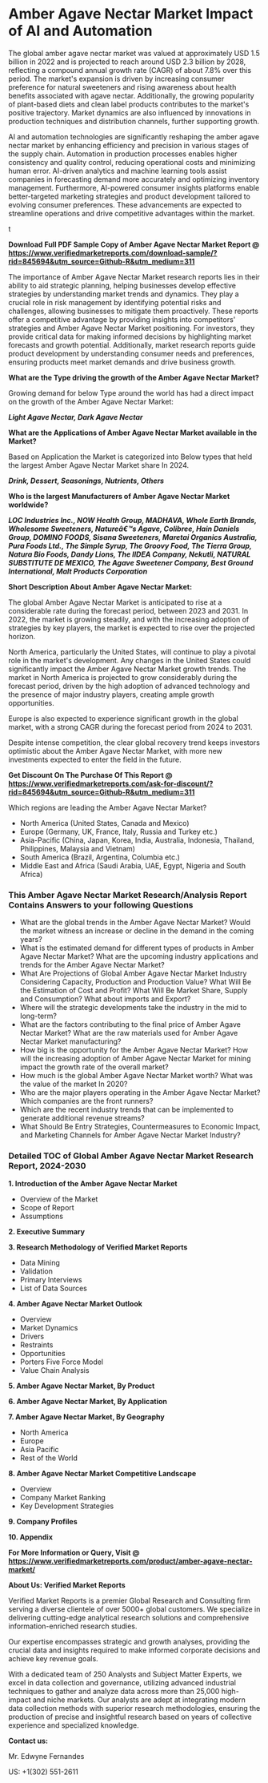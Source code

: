 <meta name="title" content="Global Amber Agave Nectar Market Impact of AI and Automation"><meta name="description" content="The global amber agave nectar market was valued at approximately USD 1.5 billion in 2022 and is projected to reach around USD 2.3 billion by 2028, reflecting a compoun"><meta name="title" content="Amber Agave Nectar Market Size, Share, Scope, Trends, Growth, Opportunities, Analysis, Forecast"><h1>Amber Agave Nectar Market Impact of AI and Automation</h1><p>The global amber agave nectar market was valued at approximately USD 1.5 billion in 2022 and is projected to reach around USD 2.3 billion by 2028, reflecting a compound annual growth rate (CAGR) of about 7.8% over this period. The market's expansion is driven by increasing consumer preference for natural sweeteners and rising awareness about health benefits associated with agave nectar. Additionally, the growing popularity of plant-based diets and clean label products contributes to the market's positive trajectory. Market dynamics are also influenced by innovations in production techniques and distribution channels, further supporting growth.</p><p>AI and automation technologies are significantly reshaping the amber agave nectar market by enhancing efficiency and precision in various stages of the supply chain. Automation in production processes enables higher consistency and quality control, reducing operational costs and minimizing human error. AI-driven analytics and machine learning tools assist companies in forecasting demand more accurately and optimizing inventory management. Furthermore, AI-powered consumer insights platforms enable better-targeted marketing strategies and product development tailored to evolving consumer preferences. These advancements are expected to streamline operations and drive competitive advantages within the market.</p>t</p><p id="" class=""><strong>Download Full PDF Sample Copy of Amber Agave Nectar Market Report @ <a href="https://www.verifiedmarketreports.com/download-sample/?rid=845694&utm_source=Github-R&utm_medium=311" target="_blank">https://www.verifiedmarketreports.com/download-sample/?rid=845694&utm_source=Github-R&utm_medium=311</a></strong></p><p>The importance of&nbsp;Amber Agave Nectar Market research reports lies in their ability to aid strategic planning, helping businesses develop effective strategies by understanding market trends and dynamics. They play a crucial role in risk management by identifying potential risks and challenges, allowing businesses to mitigate them proactively. These reports offer a competitive advantage by providing insights into competitors' strategies and Amber Agave Nectar Market positioning. For investors, they provide critical data for making informed decisions by highlighting market forecasts and growth potential. Additionally, market research reports guide product development by understanding consumer needs and preferences, ensuring products meet market demands and drive business growth.</p><p><strong>What are the&nbsp;Type driving the growth of the Amber Agave Nectar Market?</strong></p><p id="" class="">Growing demand for below Type around the world has had a direct impact on the growth of the Amber Agave Nectar Market:</p><em><strong>Light Agave Nectar, Dark Agave Nectar</strong></em></p><strong>What are the&nbsp;Applications&nbsp;of Amber Agave Nectar Market available in the Market?</strong></p><p id="" class="">Based on Application the Market is categorized into Below types that held the largest Amber Agave Nectar Market share In 2024.</p><em><strong>Drink, Dessert, Seasonings, Nutrients, Others</strong></em></p><strong>Who is the largest Manufacturers of Amber Agave Nectar Market worldwide?</strong></p><p><em><strong>LOC Industries Inc., NOW Health Group, MADHAVA, Whole Earth Brands, Wholesome Sweeteners, Natureâ€™s Agave, Colibree, Hain Daniels Group, DOMINO FOODS, Sisana Sweeteners, Maretai Organics Australia, Pura Foods Ltd., The Simple Syrup, The Groovy Food, The Tierra Group, Natura Bio Foods, Dandy Lions, The IIDEA Company, Nekutli, NATURAL SUBSTITUTE DE MEXICO, The Agave Sweetener Company, Best Ground International, Malt Products Corporation</strong></em></p><p id="" class=""><strong>Short Description About Amber Agave Nectar Market:</strong></p><p>The global Amber Agave Nectar Market is anticipated to rise at a considerable rate during the forecast period, between 2023 and 2031. In 2022, the market is growing steadily, and with the increasing adoption of strategies by key players, the market is expected to rise over the projected horizon.</p><p>North America, particularly the United States, will continue to play a pivotal role in the market's development. Any changes in the United States could significantly impact the Amber Agave Nectar Market growth trends. The market in North America is projected to grow considerably during the forecast period, driven by the high adoption of advanced technology and the presence of major industry players, creating ample growth opportunities.</p><p>Europe is also expected to experience significant growth in the global market, with a strong CAGR during the forecast period from 2024 to 2031.</p><p>Despite intense competition, the clear global recovery trend keeps investors optimistic about the Amber Agave Nectar Market, with more new investments expected to enter the field in the future.</p><p id="" class=""><strong>Get Discount On The Purchase Of This Report @ <a href="https://www.verifiedmarketreports.com/ask-for-discount/?rid=845694&utm_source=Github-R&utm_medium=311" target="_blank">https://www.verifiedmarketreports.com/ask-for-discount/?rid=845694&utm_source=Github-R&utm_medium=311</a></strong></p>Which regions are leading the Amber Agave Nectar Market?</p><ul><li>North America (United States, Canada and Mexico)</li><li>Europe (Germany, UK, France, Italy, Russia and Turkey etc.)</li><li>Asia-Pacific (China, Japan, Korea, India, Australia, Indonesia, Thailand, Philippines, Malaysia and Vietnam)</li><li>South America (Brazil, Argentina, Columbia etc.)</li><li>Middle East and Africa (Saudi Arabia, UAE, Egypt, Nigeria and South Africa)</li></ul><h3 id="" class="">This Amber Agave Nectar Market Research/Analysis Report Contains Answers to your following Questions</h3><ul><li>What are the global trends in the Amber Agave Nectar Market? Would the market witness an increase or decline in the demand in the coming years?</li><li>What is the estimated demand for different types of products in Amber Agave Nectar Market? What are the upcoming industry applications and trends for the Amber Agave Nectar Market?</li><li>What Are Projections of Global Amber Agave Nectar Market Industry Considering Capacity, Production and Production Value? What Will Be the Estimation of Cost and Profit? What Will Be Market Share, Supply and Consumption? What about imports and Export?</li><li>Where will the strategic developments take the industry in the mid to long-term?</li><li>What are the factors contributing to the final price of Amber Agave Nectar Market? What are the raw materials used for Amber Agave Nectar Market manufacturing?</li><li>How big is the opportunity for the Amber Agave Nectar Market? How will the increasing adoption of Amber Agave Nectar Market for mining impact the growth rate of the overall market?</li><li>How much is the global Amber Agave Nectar Market worth? What was the value of the market In 2020?</li><li>Who are the major players operating in the Amber Agave Nectar Market? Which companies are the front runners?</li><li>Which are the recent industry trends that can be implemented to generate additional revenue streams?</li><li>What Should Be Entry Strategies, Countermeasures to Economic Impact, and Marketing Channels for Amber Agave Nectar Market Industry?</li></ul><h3 id="" class="">Detailed TOC of Global Amber Agave Nectar Market Research Report, 2024-2030</h3><p id="" class=""><strong>1. Introduction of the Amber Agave Nectar Market</strong></p><ul><li>Overview of the Market</li><li>Scope of Report</li><li>Assumptions</li></ul><p id="" class=""><strong>2. Executive Summary</strong></p><p id="" class=""><strong>3. Research Methodology of Verified Market Reports</strong></p><ul><li>Data Mining</li><li>Validation</li><li>Primary Interviews</li><li>List of Data Sources</li></ul><p id="" class=""><strong>4. Amber Agave Nectar Market Outlook</strong></p><ul><li>Overview</li><li>Market Dynamics</li><li>Drivers</li><li>Restraints</li><li>Opportunities</li><li>Porters Five Force Model</li><li>Value Chain Analysis</li></ul><p id="" class=""><strong>5. Amber Agave Nectar Market, By Product</strong></p><p id="" class=""><strong>6. Amber Agave Nectar Market, By Application</strong></p><p id="" class=""><strong>7. Amber Agave Nectar Market, By Geography</strong></p><ul><li>North America</li><li>Europe</li><li>Asia Pacific</li><li>Rest of the World</li></ul><p id="" class=""><strong>8. Amber Agave Nectar Market Competitive Landscape</strong></p><ul><li>Overview</li><li>Company Market Ranking</li><li>Key Development Strategies</li></ul><p id="" class=""><strong>9. Company Profiles</strong></p><p id="" class=""><strong>10. Appendix</strong></p><p id="" class=""><strong>For More Information or Query, Visit @ <a href="https://www.verifiedmarketreports.com/product/amber-agave-nectar-market/" target="_blank">https://www.verifiedmarketreports.com/product/amber-agave-nectar-market/</a></strong></p><p id="" class=""><strong>About Us: Verified Market Reports</strong></p><p id="" class="">Verified Market Reports is a premier Global Research and Consulting firm serving a diverse clientele of over 5000+ global customers. We specialize in delivering cutting-edge analytical research solutions and comprehensive information-enriched research studies.</p><p id="" class="">Our expertise encompasses strategic and growth analyses, providing the crucial data and insights required to make informed corporate decisions and achieve key revenue goals.</p><p id="" class="">With a dedicated team of 250 Analysts and Subject Matter Experts, we excel in data collection and governance, utilizing advanced industrial techniques to gather and analyze data across more than 25,000 high-impact and niche markets. Our analysts are adept at integrating modern data collection methods with superior research methodologies, ensuring the production of precise and insightful research based on years of collective experience and specialized knowledge.</p><p id="" class=""><strong>Contact us:</strong></p><p id="" class="">Mr. Edwyne Fernandes</p><p id="" class="">US: +1(302) 551-2611</p>